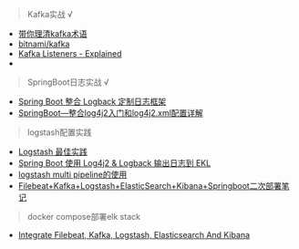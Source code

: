 > Kafka实战 √

* [带你理清kafka术语](https://juejin.cn/post/7165844594817499166)
* [bitnami/kafka](https://hub.docker.com/r/bitnami/kafka)
* [Kafka Listeners - Explained](https://rmoff.net/2018/08/02/kafka-listeners-explained/)
* 
> SpringBoot日志实战 √

* [Spring Boot 整合 Logback 定制日志框架](https://tobebetterjavaer.com/springboot/logback.html#%E7%BC%96%E7%A8%8B%E5%96%B5%E5%AE%9E%E6%88%98%E9%A1%B9%E7%9B%AE%E7%9A%84%E6%97%A5%E5%BF%97%E6%A1%88%E4%BE%8B%E5%88%86%E6%9E%90)
* [SpringBoot—整合log4j2入门和log4j2.xml配置详解](https://juejin.cn/post/6870656918567567367)

> logstash配置实践

* [Logstash 最佳实践](https://doc.yonyoucloud.com/doc/logstash-best-practice-cn/index.html)
* [Spring Boot 使用 Log4j2 & Logback 输出日志到 EKL](https://blog.csdn.net/aixiaoyang168/article/details/90548938)
* [logstash multi pipeline的使用](https://juejin.cn/post/6960855581062070309)
* [Filebeat+Kafka+Logstash+ElasticSearch+Kibana+Springboot二次部署笔记](https://blog.csdn.net/artaganan8/article/details/90288396)

> docker compose部署elk stack

* [Integrate Filebeat, Kafka, Logstash, Elasticsearch And Kibana](https://github.com/eunsour/docker-elk)